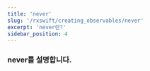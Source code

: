 ```yaml
---
title: 'never'
slug: '/rxswift/creating_observables/never'
excerpt: 'never란?'
sidebar_position: 4
---
```


### never를 설명합니다.